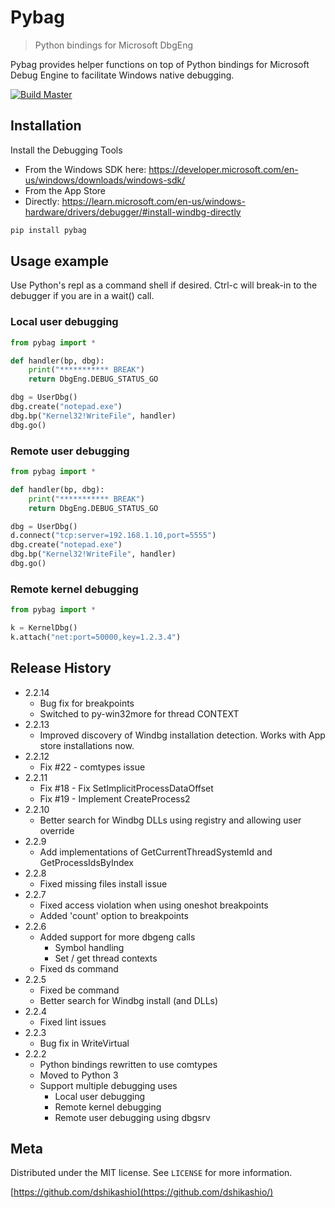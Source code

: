 # Pybag
> Python bindings for Microsoft DbgEng

Pybag provides helper functions on top of Python bindings for Microsoft Debug Engine to facilitate Windows native debugging.

[![Build Master](https://github.com/dshikashio/Pybag/actions/workflows/python-package.yml/badge.svg?branch=master)](https://github.com/dshikashio/Pybag/actions/workflows/python-package.yml)

## Installation

Install the Debugging Tools 
* From the Windows SDK here: https://developer.microsoft.com/en-us/windows/downloads/windows-sdk/
* From the App Store
* Directly: https://learn.microsoft.com/en-us/windows-hardware/drivers/debugger/#install-windbg-directly

```sh
pip install pybag
```

## Usage example

Use Python's repl as a command shell if desired. Ctrl-c will break-in to the debugger if you are in a wait() call.

### Local user debugging
```python
from pybag import *

def handler(bp, dbg):
    print("*********** BREAK")
    return DbgEng.DEBUG_STATUS_GO

dbg = UserDbg()
dbg.create("notepad.exe")
dbg.bp("Kernel32!WriteFile", handler)
dbg.go()
```
### Remote user debugging
```python
from pybag import *

def handler(bp, dbg):
    print("*********** BREAK")
    return DbgEng.DEBUG_STATUS_GO

dbg = UserDbg()
d.connect("tcp:server=192.168.1.10,port=5555")
dbg.create("notepad.exe")
dbg.bp("Kernel32!WriteFile", handler)
dbg.go()
```

### Remote kernel debugging
```python
from pybag import *

k = KernelDbg()
k.attach("net:port=50000,key=1.2.3.4")
```


## Release History
* 2.2.14
  * Bug fix for breakpoints
  * Switched to py-win32more for thread CONTEXT
* 2.2.13
  * Improved discovery of Windbg installation detection. Works with App store installations now.
* 2.2.12
  * Fix #22 - comtypes issue
* 2.2.11
  * Fix #18 - Fix SetImplicitProcessDataOffset
  * Fix #19 - Implement CreateProcess2
* 2.2.10
  * Better search for Windbg DLLs using registry and allowing user override
* 2.2.9
  * Add implementations of GetCurrentThreadSystemId and GetProcessIdsByIndex
* 2.2.8
  * Fixed missing files install issue
* 2.2.7
  * Fixed access violation when using oneshot breakpoints
  * Added 'count' option to breakpoints
* 2.2.6
  * Added support for more dbgeng calls
    * Symbol handling
    * Set / get thread contexts
  * Fixed ds command
* 2.2.5
  * Fixed be command
  * Better search for Windbg install (and DLLs)
* 2.2.4
  * Fixed lint issues
* 2.2.3 
  * Bug fix in WriteVirtual  
* 2.2.2
  * Python bindings rewritten to use comtypes
  * Moved to Python 3
  * Support multiple debugging uses
    * Local user debugging
    * Remote kernel debugging
    * Remote user debugging using dbgsrv


## Meta

Distributed under the MIT license. See ``LICENSE`` for more information.

[https://github.com/dshikashio](https://github.com/dshikashio/)
